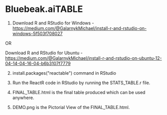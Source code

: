 # Bluebeak.aiTABLE

1) Download R and RStudio for Windows - https://medium.com/@GalarnykMichael/install-r-and-rstudio-on-windows-5f503f708027

OR

   Download R and RStudio for Ubuntu - https://medium.com/@GalarnykMichael/install-r-and-rstudio-on-ubuntu-12-04-14-04-16-04-b6b3107f7779
   

2) install.packages("reactable") command in RStudio


3) Run the ReactR code in RStudio by running the STATS_TABLE.r file.

4) FINAL_TABLE.html is the final table produced which can be used anywhere.

5) DEMO.png is the Pictorial View of the FINAL_TABLE.html.
